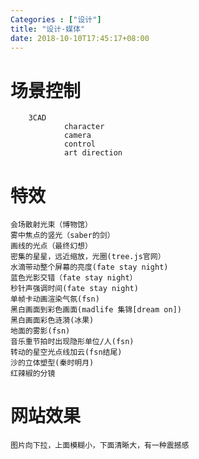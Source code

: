 ```yaml
---
Categories : ["设计"]
title: "设计-媒体"
date: 2018-10-10T17:45:17+08:00
---
```



# 场景控制
        3CAD
                character
                camera
                control        
                art direction
# 特效
    会场散射光束（博物馆）
    雾中焦点的竖光（saber的剑）
    画线的光点（最终幻想）
    密集的星星，远近缩放，光圈(tree.js官网）
    水滴带动整个屏幕的亮度(fate stay night)
    蓝色光影交错（fate stay night）
    秒针声强调时间(fate stay night)
    单帧卡动画渲染气氛(fsn)
    黑白画面到彩色画面(madlife 集锦[dream on])
    黑白画面彩色涟漪(冰果)
    地面的雾影(fsn)
    音乐重节拍时出现隐形单位/人(fsn)
    转动的星空光点线加云(fsn结尾)
    沙的立体塑型(秦时明月)
    红辣椒的分镜

# 网站效果
    图片向下拉，上面模糊小，下面清晰大，有一种震撼感
